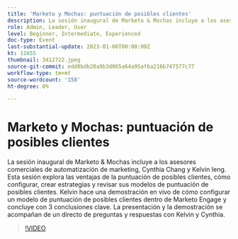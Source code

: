 ```yaml
---
title: 'Marketo y Mochas: puntuación de posibles clientes'
description: La sesión inaugural de Marketo & Mochas incluye a los asesores comerciales de automatización de marketing, Cynthia Chang y Kelvin Ieng. Esta sesión explora las ventajas de la puntuación de posibles clientes, cómo configurar, crear estrategias y revisar sus modelos de puntuación de posibles clientes. Kelvin hace una demostración en vivo de cómo configurar un modelo de puntuación de posibles clientes dentro de Marketo Engage y concluye con 3 conclusiones clave. La presentación y la demostración se acompañan de un directo de preguntas y respuestas con Kelvin y Cynthia.
role: Admin, Leader, User
level: Beginner, Intermediate, Experienced
doc-type: Event
last-substantial-update: 2023-01-06T00:00:00Z
kt: 11655
thumbnail: 3412722.jpeg
source-git-commit: edd0bdb28a9b3d065a64a95af6a216b747577c77
workflow-type: tm+mt
source-wordcount: '158'
ht-degree: 0%

---
```


# Marketo y Mochas: puntuación de posibles clientes

La sesión inaugural de Marketo &amp; Mochas incluye a los asesores comerciales de automatización de marketing, Cynthia Chang y Kelvin Ieng. Esta sesión explora las ventajas de la puntuación de posibles clientes, cómo configurar, crear estrategias y revisar sus modelos de puntuación de posibles clientes. Kelvin hace una demostración en vivo de cómo configurar un modelo de puntuación de posibles clientes dentro de Marketo Engage y concluye con 3 conclusiones clave. La presentación y la demostración se acompañan de un directo de preguntas y respuestas con Kelvin y Cynthia.

>[!VIDEO](https://video.tv.adobe.com/v/3412722/?quality=12&learn=on)